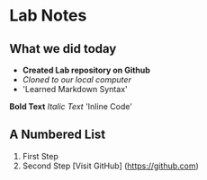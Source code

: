 # Lab Notes
## What we did today

- **Created Lab repository on Github**
- *Cloned to our local computer*
- 'Learned Markdown Syntax'


**Bold Text**
*Italic Text*
'Inline Code' 

## A Numbered List 
1. First Step
2. Second Step
[Visit GitHub] (https://github.com)

